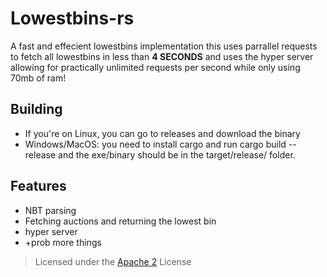 # Lowestbins-rs

A fast and effecient lowestbins implementation this uses parrallel requests to fetch all lowestbins in less than **4 SECONDS** and uses the hyper server allowing for practically unlimited requests per second while only using 70mb of ram!

## Building

- If you're on Linux, you can go to releases and download the binary
- Windows/MacOS: you need to install cargo and run cargo build --release and the exe/binary should be in the target/release/ folder.

## Features

- NBT parsing
- Fetching auctions and returning the lowest bin
- hyper server
- \+prob more things

> Licensed under the [Apache 2](./LICENSE) License

